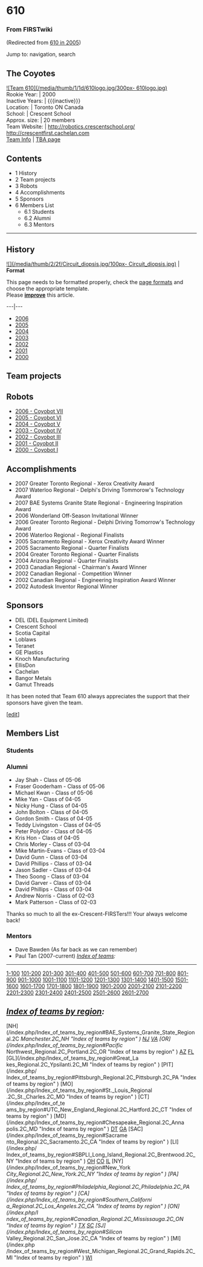 # 610

### From FIRSTwiki

(Redirected from [610 in 2005](/index.php?title=610_in_2005&redirect=no "610
in 2005" ))

Jump to: navigation, search

The Coyotes  
---  
[![Team 610](/media/thumb/1/1d/610logo.jpg/300px-
610logo.jpg)](/index.php/Image:610logo.jpg "Team 610" )  
Rookie Year: | 2000  
Inactive Years: | {{{inactive}}}  
Location: | Toronto ON Canada  
School: | Crescent School  
Approx. size: | 20 members  
Team Website: | <http://robotics.crescentschool.org/>  
<http://crescentfirst.cachelan.com>  
[Team Info](https://my.usfirst.org/myarea/index.lasso?page=teaminfo&team=610
"https://my.usfirst.org/myarea/index.lasso?page=teaminfo&team=610" ) | [TBA
page](http://www.thebluealliance.net/tbatv/team.php?team=610
"http://www.thebluealliance.net/tbatv/team.php?team=610" )  
  
  

## Contents

  * 1 History
  * 2 Team projects
  * 3 Robots
  * 4 Accomplishments
  * 5 Sponsors
  * 6 Members List
    * 6.1 Students
    * 6.2 Alumni
    * 6.3 Mentors  
---  
  

## History

[![](/media/thumb/2/2f/Circuit_diopsis.jpg/100px-
Circuit_diopsis.jpg)](/index.php/Image:Circuit_diopsis.jpg "" ) |  **Format**  

This page needs to be formatted properly, check the [page
formats](/index.php/FIRSTwiki:Page_formats "FIRSTwiki:Page formats" ) and
choose the appropriate template.  
Please **[improve](http://www.firstwiki.net/index.php?title=610&action=edit
"http://www.firstwiki.net/index.php?title=610&action=edit" )** this article.  
  
---|---  
  
  * [2006](/index.php/610_in_2006 "610 in 2006" )
  * [2005](/index.php/610_in_2005 "610 in 2005" )
  * [2004](/index.php/610_in_2004 "610 in 2004" )
  * [2003](/index.php/610_in_2003 "610 in 2003" )
  * [2002](/index.php/610_in_2002 "610 in 2002" )
  * [2001](/index.php/610_in_2001 "610 in 2001" )
  * [2000](/index.php/610_in_2000 "610 in 2000" )


## Team projects


## Robots

  * [2006 - Coyobot VII](/index.php/610_in_2006 "610 in 2006" )
  * [2005 - Coyobot VI](/index.php/610_in_2005 "610 in 2005" )
  * [2004 - Coyobot V](/index.php/610_in_2004 "610 in 2004" )
  * [2003 - Coyobot IV](/index.php/610_in_2003 "610 in 2003" )
  * [2002 - Coyobot III](/index.php/610_in_2002 "610 in 2002" )
  * [2001 - Coyobot II](/index.php/610_in_2001 "610 in 2001" )
  * [2000 - Coyobot I](/index.php/610_in_2000 "610 in 2000" )


## Accomplishments

  * 2007 Greater Toronto Regional - Xerox Creativity Award 
  * 2007 Waterloo Regional - Delphi's Driving Tommorow's Technology Award 
  * 2007 BAE Systems Granite State Regional - Engineering Inspiration Award 
  * 2006 Wonderland Off-Season Invitational Winner 
  * 2006 Greater Toronto Regional - Delphi Driving Tomorrow's Technology Award 
  * 2006 Waterloo Regional - Regional Finalists 
  * 2005 Sacramento Regional - Xerox Creativity Award Winner 
  * 2005 Sacramento Regional - Quarter Finalists 
  * 2004 Greater Toronto Regional - Quarter Finalists 
  * 2004 Arizona Regional - Quarter Finalists 
  * 2003 Canadian Regional - Chairman's Award Winner 
  * 2002 Canadian Regional - Competition Winner 
  * 2002 Canadian Regional - Engineering Inspiration Award Winner 
  * 2002 Autodesk Inventor Regional Winner 


## Sponsors

  * DEL (DEL Equipment Limited) 
  * Crescent School 
  * Scotia Capital 
  * Loblaws 
  * Teranet 
  * GE Plastics 
  * Knoch Manufacturing 
  * EllisDon 
  * Cachelan 
  * Bangor Metals 
  * Gamut Threads 

  
It has been noted that Team 610 always appreciates the support that their
sponsors have given the team.

[[edit](/index.php?title=610&action=edit&section=6 "Edit section: Members
List" )]

## Members List


### Students


### Alumni

  * Jay Shah - Class of 05-06 
  * Fraser Gooderham - Class of 05-06 
  * Michael Kwan - Class of 05-06 
  * Mike Yan - Class of 04-05 
  * Nicky Hung - Class of 04-05 
  * John Bolton - Class of 04-05 
  * Gordon Smith - Class of 04-05 
  * Teddy Livingston - Class of 04-05 
  * Peter Polydor - Class of 04-05 
  * Kris Hon - Class of 04-05 
  * Chris Morley - Class of 03-04 
  * Mike Martin-Evans - Class of 03-04 
  * David Gunn - Class of 03-04 
  * David Phillips - Class of 03-04 
  * Jason Sadler - Class of 03-04 
  * Theo Soong - Class of 03-04 
  * David Garver - Class of 03-04 
  * David Phillips - Class of 03-04 
  * Andrew Norris - Class of 02-03 
  * Mark Patterson - Class of 02-03 

  
Thanks so much to all the ex-Crescent-FIRSTers!!! Your always welcome back!


### Mentors

  * Dave Bawden (As far back as we can remember) 
  * Paul Tan (2007-current) 
_[Index of teams](/index.php/Index_of_teams "Index of teams" ):_  
---  
  
[1-100](/index.php/Index_of_teams#1-100 "Index of teams" )
[101-200](/index.php/Index_of_teams#101-200 "Index of teams" )
[201-300](/index.php/Index_of_teams#201-300 "Index of teams" )
[301-400](/index.php/Index_of_teams#301-400 "Index of teams" )
[401-500](/index.php/Index_of_teams#401-500 "Index of teams" )
[501-600](/index.php/Index_of_teams#501-600 "Index of teams" )
[601-700](/index.php/Index_of_teams#601-700 "Index of teams" )
[701-800](/index.php/Index_of_teams#701-800 "Index of teams" )
[801-900](/index.php/Index_of_teams#801-900 "Index of teams" )
[901-1000](/index.php/Index_of_teams#901-1000 "Index of teams" )
[1001-1100](/index.php/Index_of_teams#1001-1100 "Index of teams" )
[1101-1200](/index.php/Index_of_teams#1101-1200 "Index of teams" )
[1201-1300](/index.php/Index_of_teams#1201-1300 "Index of teams" )
[1301-1400](/index.php/Index_of_teams#1301-1400 "Index of teams" )
[1401-1500](/index.php/Index_of_teams#1401-1500 "Index of teams" )
[1501-1600](/index.php/Index_of_teams#1501-1600 "Index of teams" )
[1601-1700](/index.php/Index_of_teams#1601-1700 "Index of teams" )
[1701-1800](/index.php/Index_of_teams#1701-1800 "Index of teams" )
[1801-1900](/index.php/Index_of_teams#1801-1900 "Index of teams" )
[1901-2000](/index.php/Index_of_teams#1901-2000 "Index of teams" )
[2001-2100](/index.php/Index_of_teams#2001-2100 "Index of teams" )
[2101-2200](/index.php/Index_of_teams#2101-2200 "Index of teams" )
[2201-2300](/index.php/Index_of_teams#2201-2300 "Index of teams" )
[2301-2400](/index.php/Index_of_teams#2301-2400 "Index of teams" )
[2401-2500](/index.php/Index_of_teams#2401-2500 "Index of teams" )
[2501-2600](/index.php/Index_of_teams#2501-2600 "Index of teams" )
[2601-2700](/index.php/Index_of_teams#2601-2700 "Index of teams" )  
  
_[Index of teams by region](/index.php/Index_of_teams_by_region "Index of
teams by region" ):_  
---  
  
[NH](/index.php/Index_of_teams_by_region#BAE_Systems_Granite_State_Regional.2C
_Manchester.2C_NH "Index of teams by region" )
[NJ](/index.php/Index_of_teams_by_region#New_Jersey_Regional.2C_Trenton.2C_NJ
"Index of teams by region" )
[VA](/index.php/Index_of_teams_by_region#NASA.2FVCU_Regional.2C_Richmond.2C_VA
"Index of teams by region" ) [OR](/index.php/Index_of_teams_by_region#Pacific_
Northwest_Regional.2C_Portland.2C_OR "Index of teams by region" )
[AZ](/index.php/Index_of_teams_by_region#Arizona_Regional.2C_Phoenix.2C_AZ
"Index of teams by region" )
[FL](/index.php/Index_of_teams_by_region#Florida_Regional.2C_Orlando.2C_FL
"Index of teams by region" ) [GL](/index.php/Index_of_teams_by_region#Great_La
kes_Regional.2C_Ypsilanti.2C_MI "Index of teams by region" ) [PIT](/index.php/
Index_of_teams_by_region#Pittsburgh_Regional.2C_Pittsburgh.2C_PA "Index of
teams by region" ) [MO](/index.php/Index_of_teams_by_region#St._Louis_Regional
.2C_St._Charles.2C_MO "Index of teams by region" ) [CT](/index.php/Index_of_te
ams_by_region#UTC_New_England_Regional.2C_Hartford.2C_CT "Index of teams by
region" ) [MD](/index.php/Index_of_teams_by_region#Chesapeake_Regional.2C_Anna
polis.2C_MD "Index of teams by region" )
[DT](/index.php/Index_of_teams_by_region#Detroit_Regional.2C_Detroit.2C_MI
"Index of teams by region" )
[GA](/index.php/Index_of_teams_by_region#Peachtree_Regional.2C_Duluth.2C_GA
"Index of teams by region" ) [SAC](/index.php/Index_of_teams_by_region#Sacrame
nto_Regional.2C_Sacramento.2C_CA "Index of teams by region" ) [LI](/index.php/
Index_of_teams_by_region#SBPLI_Long_Island_Regional.2C_Brentwood.2C_NY "Index
of teams by region" )
[OH](/index.php/Index_of_teams_by_region#Buckeye_Regional.2C_Cleveland.2C_OH
"Index of teams by region" )
[CO](/index.php/Index_of_teams_by_region#Colorado_Regional.2C_Denver.2C_CO
"Index of teams by region" )
[IL](/index.php/Index_of_teams_by_region#Midwest_Regional.2C_Evanston.2C_IL
"Index of teams by region" ) [NY](/index.php/Index_of_teams_by_region#New_York
_City_Regional.2C_New_York.2C_NY "Index of teams by region" ) [PA](/index.php/
Index_of_teams_by_region#Philadelphia_Regional.2C_Philadelphia.2C_PA "Index of
teams by region" ) [CA](/index.php/Index_of_teams_by_region#Southern_Californi
a_Regional.2C_Los_Angeles.2C_CA "Index of teams by region" ) [ON](/index.php/I
ndex_of_teams_by_region#Canadian_Regional.2C_Mississauga.2C_ON "Index of teams
by region" )
[TX](/index.php/Index_of_teams_by_region#Lone_Star_Regional.2C_Houston.2C_TX
"Index of teams by region" )
[SC](/index.php/Index_of_teams_by_region#Palmetto_Regional.2C_Columbia.2C_SC
"Index of teams by region" ) [SJ](/index.php/Index_of_teams_by_region#Silicon_
Valley_Regional.2C_San_Jose.2C_CA "Index of teams by region" ) [MI](/index.php
/Index_of_teams_by_region#West_Michigan_Regional.2C_Grand_Rapids.2C_MI "Index
of teams by region" )
[WI](/index.php/Index_of_teams_by_region#Wisconsin_Regional.2C_Milwaukee.2C_WI
"Index of teams by region" )  
  
